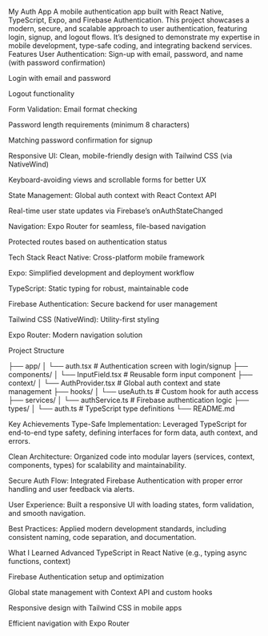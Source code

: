 My Auth App
A mobile authentication app built with React Native, TypeScript, Expo, and Firebase Authentication. This project showcases a modern, secure, and scalable approach to user authentication, featuring login, signup, and logout flows. It’s designed to demonstrate my expertise in mobile development, type-safe coding, and integrating backend services.
Features
User Authentication:
Sign-up with email, password, and name (with password confirmation)

Login with email and password

Logout functionality

Form Validation:
Email format checking

Password length requirements (minimum 8 characters)

Matching password confirmation for signup

Responsive UI:
Clean, mobile-friendly design with Tailwind CSS (via NativeWind)

Keyboard-avoiding views and scrollable forms for better UX

State Management:
Global auth context with React Context API

Real-time user state updates via Firebase’s onAuthStateChanged

Navigation:
Expo Router for seamless, file-based navigation

Protected routes based on authentication status

Tech Stack
React Native: Cross-platform mobile framework

Expo: Simplified development and deployment workflow

TypeScript: Static typing for robust, maintainable code

Firebase Authentication: Secure backend for user management

Tailwind CSS (NativeWind): Utility-first styling

Expo Router: Modern navigation solution

Project Structure

├── app/
│   └── auth.tsx          # Authentication screen with login/signup
├── components/
│   └── InputField.tsx    # Reusable form input component
├── context/
│   └── AuthProvider.tsx  # Global auth context and state management
├── hooks/
│   └── useAuth.ts        # Custom hook for auth access
├── services/
│   └── authService.ts    # Firebase authentication logic
├── types/
│   └── auth.ts           # TypeScript type definitions
└── README.md

Key Achievements
Type-Safe Implementation: Leveraged TypeScript for end-to-end type safety, defining interfaces for form data, auth context, and errors.

Clean Architecture: Organized code into modular layers (services, context, components, types) for scalability and maintainability.

Secure Auth Flow: Integrated Firebase Authentication with proper error handling and user feedback via alerts.

User Experience: Built a responsive UI with loading states, form validation, and smooth navigation.

Best Practices: Applied modern development standards, including consistent naming, code separation, and documentation.

What I Learned
Advanced TypeScript in React Native (e.g., typing async functions, context)

Firebase Authentication setup and optimization

Global state management with Context API and custom hooks

Responsive design with Tailwind CSS in mobile apps

Efficient navigation with Expo Router

